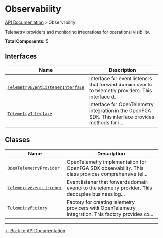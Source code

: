 # Observability

[API Documentation](../README.md) > Observability

Telemetry providers and monitoring integrations for operational visibility.

**Total Components:** 5

## Interfaces

| Name | Description |
|------|-------------|
| [`TelemetryEventListenerInterface`](./TelemetryEventListenerInterface.md) | Interface for event listeners that forward domain events to telemetry providers. This interface d... |
| [`TelemetryInterface`](./TelemetryInterface.md) | Interface for OpenTelemetry integration in the OpenFGA SDK. This interface provides methods for i... |

## Classes

| Name | Description |
|------|-------------|
| [`OpenTelemetryProvider`](./OpenTelemetryProvider.md) | OpenTelemetry implementation for OpenFGA SDK observability. This class provides comprehensive tel... |
| [`TelemetryEventListener`](./TelemetryEventListener.md) | Event listener that forwards domain events to the telemetry provider. This decouples business log... |
| [`TelemetryFactory`](./TelemetryFactory.md) | Factory for creating telemetry providers with OpenTelemetry integration. This factory provides co... |

---

[← Back to API Documentation](../README.md)
